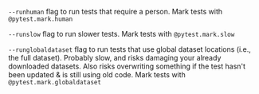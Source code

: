 
`--runhuman` flag to run tests that require a person. Mark tests with `@pytest.mark.human`

`--runslow` flag to run slower tests. Mark tests with `@pytest.mark.slow`

`--runglobaldataset` flag to run tests that use global dataset locations
(i.e., the full dataset). Probably slow, and risks damaging your already downloaded
datasets. Also risks overwriting something if the test hasn't been updated & is 
still using old code. Mark tests with `@pytest.mark.globaldataset`
